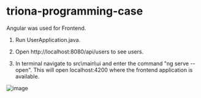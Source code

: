 # triona-programming-case

Angular was used for Frontend.

1. Run UserApplication.java.

2. Open http://localhost:8080/api/users to see users.

2. In terminal navigate to src\main\ui and enter the command "ng serve --open". This will open localhost:4200 where the frontend application is available.

![image](https://user-images.githubusercontent.com/8625346/207918611-742b92b3-b120-4aaa-aff4-38ce176b12d3.png)
